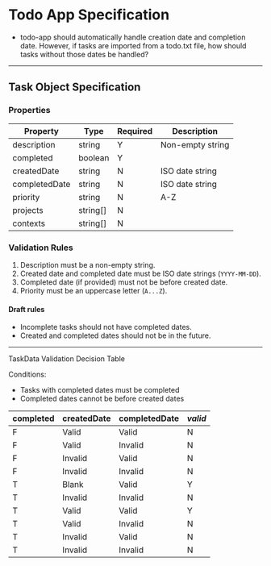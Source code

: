 # Todo App Specification


- todo-app should automatically handle creation date and completion date.
  However, if tasks are imported from a todo.txt file, how should tasks without
  those dates be handled?

---

## Task Object Specification

### Properties

| Property      | Type     | Required | Description      |
|---------------|----------|----------|------------------|
| description   | string   | Y        | Non-empty string |
| completed     | boolean  | Y        |                  |
| createdDate   | string   | N        | ISO date string  |
| completedDate | string   | N        | ISO date string  |
| priority      | string   | N        | A-Z              |
| projects      | string[] | N        |                  |
| contexts      | string[] | N        |                  |

### Validation Rules

1. Description must be a non-empty string.
2. Created date and completed date must be ISO date strings (`YYYY-MM-DD`).
3. Completed date (if provided) must not be before created date.
4. Priority must be an uppercase letter (`A...Z`).

#### Draft rules

- Incomplete tasks should not have completed dates.
- Created and completed dates should not be in the future.

---

TaskData Validation Decision Table

Conditions:
- Tasks with completed dates must be completed
- Completed dates cannot be before created dates

| completed | createdDate | completedDate | *valid* |
|-|-|-|-|
| F | Valid | Valid | N |
| F | Valid | Invalid | N |
| F | Invalid | Valid | N |
| F | Invalid | Invalid | N |
| T | Blank | Valid | Y |
| T | Invalid | Invalid | N |
| T | Valid | Valid | Y |
| T | Valid | Invalid | N |
| T | Invalid | Valid | N |
| T | Invalid | Invalid | N |


